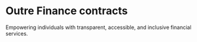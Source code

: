 # Outre Finance contracts

Empowering individuals with transparent, accessible, and inclusive financial services.
